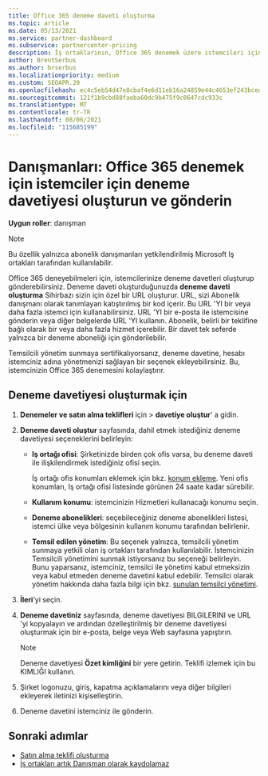```yaml
---
title: Office 365 deneme daveti oluşturma
ms.topic: article
ms.date: 05/13/2021
ms.service: partner-dashboard
ms.subservice: partnercenter-pricing
description: İş ortaklarının, Office 365 denemek üzere istemcileri için deneme davetleri oluşturup nasıl gönderebileceğine ve gönderebileceğine öğrenin. İş ortaklarının yetkili bir abonelik Danışmanı olması çok daha fazla.
author: BrentSerbus
ms.author: brserbus
ms.localizationpriority: medium
ms.custom: SEOAPR.20
ms.openlocfilehash: ec4c5eb54d47e8cbaf4e6d11eb16a24859e44c4653ef243bcedc8dbc648bba3e
ms.sourcegitcommit: 121f1b9cbd88faeba60dc9b475f9c0647cdc933c
ms.translationtype: MT
ms.contentlocale: tr-TR
ms.lasthandoff: 08/06/2021
ms.locfileid: "115685199"
---
```

# <a name="advisors-create-and-send-a-trial-invitation-for-clients-to-try-office-365"></a>Danışmanları: Office 365 denemek için istemciler için deneme davetiyesi oluşturun ve gönderin


**Uygun roller**: danışman

> [!NOTE]
> Bu özellik yalnızca abonelik danışmanları yetkilendirilmiş Microsoft Iş ortakları tarafından kullanılabilir.

Office 365 deneyebilmeleri için, istemcilerinize deneme davetleri oluşturup gönderebilirsiniz. Deneme daveti oluşturduğunuzda **deneme daveti oluşturma** Sihirbazı sizin için özel bir URL oluşturur. URL, sizi Abonelik danışmanı olarak tanımlayan katıştırılmış bir kod içerir. Bu URL 'YI bir veya daha fazla istemci için kullanabilirsiniz. URL 'YI bir e-posta ile istemcisine gönderin veya diğer belgelerde URL 'YI kullanın. Abonelik, belirli bir teklifine bağlı olarak bir veya daha fazla hizmet içerebilir. Bir davet tek seferde yalnızca bir deneme aboneliği için gönderilebilir.

Temsilcili yönetim sunmaya sertifikalıyorsanız, deneme davetine, hesabı istemciniz adına yönetmenizi sağlayan bir seçenek ekleyebilirsiniz. Bu, istemcinizin Office 365 denemesini kolaylaştırır.

## <a name="to-create-a-trial-invitation"></a>Deneme davetiyesi oluşturmak için

1. **Denemeler ve satın alma teklifleri** için  >  **davetiye oluştur**' a gidin.

2. **Deneme daveti oluştur** sayfasında, dahil etmek istediğiniz deneme davetiyesi seçeneklerini belirleyin:

    - **Iş ortağı ofisi**: Şirketinizde birden çok ofis varsa, bu deneme daveti ile ilişkilendirmek istediğiniz ofisi seçin.

        İş ortağı ofis konumları eklemek için bkz. [konum ekleme](manage-locations.md). Yeni ofis konumları, Iş ortağı ofisi listesinde görünen 24 saate kadar sürebilir.

    - **Kullanım konumu**: istemcinizin Hizmetleri kullanacağı konumu seçin.
    - **Deneme abonelikleri**: seçebileceğiniz deneme abonelikleri listesi, istemci ülke veya bölgesinin kullanım konumu tarafından belirlenir.
    - **Temsil edilen yönetim**: Bu seçenek yalnızca, temsilcili yönetim sunmaya yetkili olan iş ortakları tarafından kullanılabilir. İstemcinizin Temsilcili yönetimini sunmak istiyorsanız bu seçeneği belirleyin. Bunu yaparsanız, istemciniz, temsilci ile yönetimi kabul etmeksizin veya kabul etmeden deneme davetini kabul edebilir. Temsilci olarak yönetim hakkında daha fazla bilgi için bkz. [sunulan temsilci yönetimi](customers-revoke-admin-privileges.md).

3. **İleri**’yi seçin.

4. **Deneme davetiniz** sayfasında, deneme davetiyesi BILGILERINI ve URL 'yi kopyalayın ve ardından özelleştirilmiş bir deneme davetiyesi oluşturmak için bir e-posta, belge veya Web sayfasına yapıştırın.

    > [!NOTE]
    > Deneme davetiyesi **Özet kimliğini** bir yere getirin. Teklifi izlemek için bu KIMLIĞI kullanın.

5. Şirket logonuzu, giriş, kapatma açıklamalarını veya diğer bilgileri ekleyerek iletinizi kişiselleştirin.

6. Deneme davetini istemciniz ile gönderin.

## <a name="next-steps"></a>Sonraki adımlar

- [Satın alma teklifi oluşturma](advisor-create-a-purchase-offer.md)
- [İş ortakları artık Danışman olarak kaydolamaz](advisors-no-csp.md)
